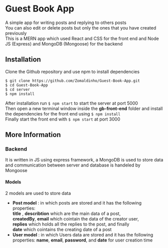 # Guest Book App

A simple app for writing posts and replying to others posts <br/>
You can also edit or delete posts but only the ones that you have created previously <br/>
This is a MERN app which used React and CSS for the front end and Node JS (Express) and MongoDB (Mongoose) for the backend

## Installation

Clone the Github repository and use npm to install dependencies <br/>
```
$ git clone https://github.com/Zomaldinho/Guest-Book-App.git
$ cd Guest-Book-App
$ cd server
$ npm install
```
After installation run `$ npm start` to start the server at port 5000 <br/>
Then open a new terminal window inside the **gb-front-end** folder and install the dependencies for the front end using `$ npm install`<br/>
Finally start the front end with `$ npm start` at port 3000

## More Information

### Backend

It is written in JS using express framework, a MongoDB is used to store data and communication between server and database is handeled by Mongoose

#### Models
2 models are used to store data
* **Post model** : in which posts are stored and it has the following properties:<br/> **title** , **describtion** which are the main data of a post, <br/>**createdBy**, **email** which cointain the data of the creator user, <br/>**replies** which holds all the replies to the post, and finally <br/>**date** which cointains the creating date of a post
* **User model** : in which Users data are stored and it has the following properties: **name**, **email**, **password**, and **date** for user creation time
